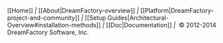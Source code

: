 [[Home]] *|*
[[About|DreamFactory-overview]] *|*
[[Platform|DreamFactory-project-and-community]] *|*
[[Setup Guides|Architectural-Overview#installation-methods]] *|*
[[Doc|Documentation]] *|*
&nbsp;&copy; 2012-2014 DreamFactory Software, Inc.
